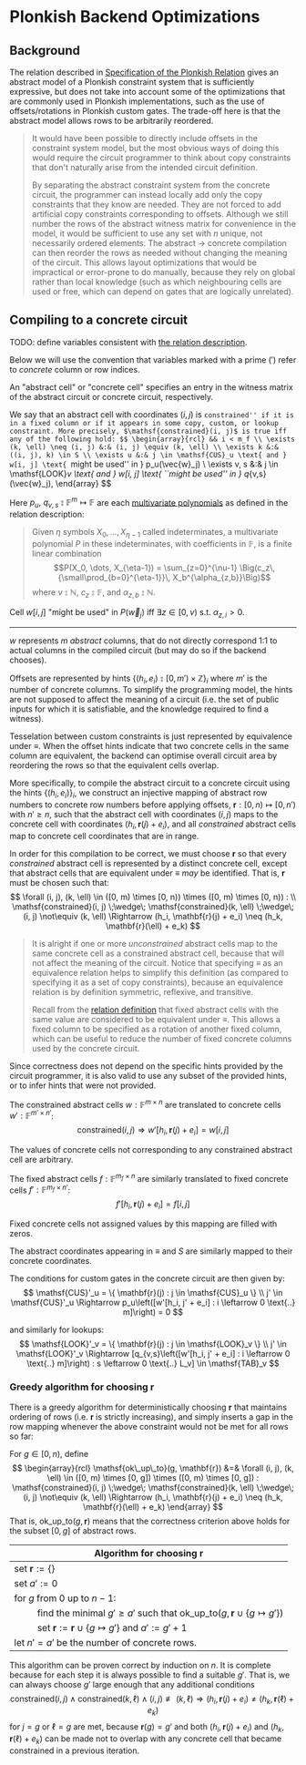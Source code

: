 # Plonkish Backend Optimizations

## Background

The relation described in [Specification of the Plonkish Relation](relation.md) gives an abstract model of a Plonkish constraint system that is sufficiently expressive, but does not take into account some of the optimizations that are commonly used in Plonkish implementations, such as the use of offsets/rotations in Plonkish custom gates. The trade-off here is that the abstract model allows rows to be arbitrarily reordered.

> It would have been possible to directly include offsets in the constraint system model, but the most obvious ways of doing this would require the circuit programmer to think about copy constraints that don't naturally arise from the intended circuit definition.
>
> By separating the abstract constraint system from the concrete circuit, the programmer can instead locally add only the copy constraints that they know are needed. They are not forced to add artificial copy constraints corresponding to offsets. Although we still number the rows of the abstract witness matrix for convenience in the model, it would be sufficient to use any set with $n$ unique, not necessarily ordered elements. The abstract $\rightarrow$ concrete compilation can then reorder the rows as needed without changing the meaning of the circuit. This allows layout optimizations that would be impractical or error-prone to do manually, because they rely on global rather than local knowledge (such as which neighbouring cells are used or free, which can depend on gates that are logically unrelated).

## Compiling to a concrete circuit

TODO: define variables consistent with [the relation description](relation.md).

Below we will use the convention that variables marked with a prime ($'$) refer to *concrete* column or row indices.

An "abstract cell" or "concrete cell" specifies an entry in the witness matrix of the abstract circuit or concrete circuit, respectively.

We say that an abstract cell with coordinates $(i, j)$ is ``constrained'' if it is in a fixed column or if it appears in some copy, custom, or lookup constraint. More precisely, $\mathsf{constrained}(i, j)$ is true iff any of the following hold:
$$
\begin{array}{rcl}
&& i < m_f \\
\exists (k, \ell) \neq (i, j) &:& (i, j) \equiv (k, \ell) \\
\exists k &:& ((i, j), k) \in S \\
\exists u &:& j \in \mathsf{CUS}_u \text{ and } w[i, j] \text{ ``might be used'' in } p_u(\vec{w}_j) \\
\exists v, s &:& j \in \mathsf{LOOK}_v \text{ and } w[i, j] \text{ ``might be used'' in } q_{v,s}(\vec{w}_j),
\end{array}
$$

Here $p_u, \ q_{v,s} \mathrel{⦂} \mathbb{F}^m \mapsto \mathbb{F}$ are each [multivariate polynomials](https://en.wikipedia.org/wiki/Polynomial_ring#Definition_(multivariate_case)) as defined in the relation description:

> Given $\eta$ symbols $X_0, \dots, X_{\eta-1}$ called indeterminates, a multivariate polynomial $P$ in these indeterminates, with coefficients in $\mathbb{F}$,
> is a finite linear combination $$P(X_0, \dots, X_{\eta-1}) = \sum_{z=0}^{\nu-1} \Big(c_z\, {\small\prod_{b=0}^{\eta-1}}\, X_b^{\alpha_{z,b}}\Big)$$ where $\nu \mathrel{⦂} \mathbb{N}$, $c_z \mathrel{⦂} \mathbb{F}$, and $\alpha_{z,b} \mathrel{⦂} \mathbb{N}$.

Cell $w[i, j]$ "might be used" in $P(\vec{w}_j)$ iff $\exists z \in [0, \nu)$ s.t. $\alpha_{z,i} > 0$.

----

$w$ represents $m$ _abstract_ columns, that do not directly correspond 1:1 to actual columns in the compiled circuit (but may do so if the backend chooses).

Offsets are represented by hints $\{ (h_i, e_i) \mathrel{⦂} [0,m') \times \mathbb{Z} \}_i$ where $m'$ is the number of concrete columns. To simplify the programming model, the hints are not supposed to affect the meaning of a circuit (i.e. the set of public inputs for which it is satisfiable, and the knowledge required to find a witness).

Tesselation between custom constraints is just represented by equivalence under $\equiv$. When the offset hints indicate that two concrete cells in the same column are equivalent, the backend can optimise overall circuit area by reordering the rows so that the equivalent cells overlap.

More specifically, to compile the abstract circuit to a concrete circuit using the hints $\{ (h_i, e_i) \}_i$, we construct an injective mapping of abstract row numbers to concrete row numbers before applying offsets, $\mathbf{r} : [0, n) \mapsto [0, n')$ with $n' \geq n$, such that the abstract cell with coordinates $(i, j)$ maps to the concrete cell with coordinates $(h_i, \mathbf{r}(j) + e_i)$, and all *constrained* abstract cells map to concrete cell coordinates that are in range.

In order for this compilation to be correct, we must choose $\mathbf{r}$ so that every *constrained* abstract cell is represented by a distinct concrete cell, except that abstract cells that are equivalent under $\equiv$ *may* be identified. That is, $\mathbf{r}$ must be chosen such that:
$$
\forall (i, j), (k, \ell) \in ([0, m) \times [0, n)) \times ([0, m) \times [0, n)) : \\
\mathsf{constrained}(i, j) \;\wedge\; \mathsf{constrained}(k, \ell) \;\wedge\; (i, j) \not\equiv (k, \ell) \Rightarrow (h_i, \mathbf{r}(j) + e_i) \neq (h_k, \mathbf{r}(\ell) + e_k)
$$

> It is alright if one or more *unconstrained* abstract cells map to the same concrete cell as a constrained abstract cell, because that will not affect the meaning of the circuit. Notice that specifying $\equiv$ as an equivalence relation helps to simplify this definition (as compared to specifying it as a set of copy constraints), because an equivalence relation is by definition symmetric, reflexive, and transitive.
>
> Recall from the [relation definition](relation.md#copy-constraints) that fixed abstract cells with the same value are considered to be equivalent under $\equiv$. This allows a fixed column to be specified as a rotation of another fixed column, which can be useful to reduce the number of fixed concrete columns used by the concrete circuit.

Since correctness does not depend on the specific hints provided by the circuit programmer, it is also valid to use any subset of the provided hints, or to infer hints that were not provided.

The constrained abstract cells $w : \mathbb{F}^{m \times n}$ are translated to concrete cells $w' : \mathbb{F}^{m' \times n'}$:
$$
\mathsf{constrained}(i, j) \Rightarrow w'[h_i, \mathbf{r}(j) + e_i] = w[i, j]
$$

The values of concrete cells not corresponding to any constrained abstract cell are arbitrary.

The fixed abstract cells $f : \mathbb{F}^{m_f \times n}$ are similarly translated to fixed concrete cells $f' : \mathbb{F}^{m_f \times n'}$:
$$
f'[h_i, \mathbf{r}(j) + e_i] = f[i, j]
$$

Fixed concrete cells not assigned values by this mapping are filled with zeros.

The abstract coordinates appearing in $\equiv$ and $S$ are similarly mapped to their concrete coordinates.

The conditions for custom gates in the concrete circuit are then given by:
$$
\mathsf{CUS}'_u = \{ \mathbf{r}(j) : j \in \mathsf{CUS}_u \} \\
j' \in \mathsf{CUS}'_u \Rightarrow p_u\left([w'[h_i, j' + e_i] : i \leftarrow 0 \text{..} m]\right) = 0
$$

and similarly for lookups:
$$
\mathsf{LOOK}'_v = \{ \mathbf{r}(j) : j \in \mathsf{LOOK}_v \} \\
j' \in \mathsf{LOOK}'_v \Rightarrow [q_{v,s}\left([w'[h_i, j' + e_i] : i \leftarrow 0 \text{..} m]\right) : s \leftarrow 0 \text{..} L_v] \in \mathsf{TAB}_v
$$

### Greedy algorithm for choosing $\mathbf{r}$

There is a greedy algorithm for deterministically choosing $\mathbf{r}$ that maintains ordering of rows (i.e. $\mathbf{r}$ is strictly increasing), and simply inserts a gap in the row mapping whenever the above constraint would not be met for all rows so far:

For $g \in [0, n)$, define
$$
\begin{array}{rcl}
\mathsf{ok\_up\_to}(g, \mathbf{r}) &=& \forall (i, j), (k, \ell) \in ([0, m) \times [0, g]) \times ([0, m) \times [0, g]) :
\mathsf{constrained}(i, j) \;\wedge\; \mathsf{constrained}(k, \ell) \;\wedge\; (i, j) \not\equiv (k, \ell) \Rightarrow (h_i, \mathbf{r}(j) + e_i) \neq (h_k, \mathbf{r}(\ell) + e_k)
\end{array}
$$
That is, $\mathsf{ok\_up\_to}(g, \mathbf{r})$ means that the correctness criterion above holds for the subset $[0, g]$ of abstract rows.

| Algorithm for choosing $\mathbf{r}$ |
|----|
| set $\mathbf{r} := \{\}$ |
| set $a' := 0$ |
| for $g$ from $0$ up to $n-1$: |
| $\hspace{2em}$ find the minimal $g' \geq a'$ such that $\mathsf{ok\_up\_to}(g, \mathbf{r} \cup \{g \mapsto g'\})$ |
| $\hspace{2em}$ set $\mathbf{r} := \mathbf{r} \cup \{g \mapsto g'\}$ and $a' := g'+1$ |
| let $n' = a'$ be the number of concrete rows. |

This algorithm can be proven correct by induction on $n$. It is complete because for each step it is always possible to find a suitable $g'$. That is, we can always choose $g'$ large enough that any additional conditions
$$
\mathsf{constrained}(i, j) \;\wedge\; \mathsf{constrained}(k, \ell) \;\wedge\; (i, j) \not\equiv (k, \ell) \Rightarrow (h_i, \mathbf{r}(j) + e_i) \neq (h_k, \mathbf{r}(\ell) + e_k)
$$
for $j = g$ or $\ell = g$ are met, because $\mathbf{r}(g) = g'$ and both $(h_i, \mathbf{r}(j) + e_i)$ and $(h_k, \mathbf{r}(\ell) + e_k)$ can be made not to overlap with any concrete cell that became constrained in a previous iteration.

